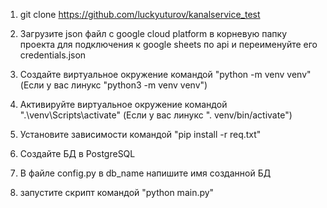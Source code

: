 1. git clone https://github.com/luckyuturov/kanalservice_test

2. Загрузите json файл с google cloud platform в корневую папку проекта для подключения к google sheets по api и переименуйте его credentials.json

3. Создайте виртуальное окружение командой "python -m venv venv" (Если у вас линукс "python3 -m venv venv")

4. Активируйте виртуальное окружение командой ".\venv\Scripts\activate" (Если у вас линукс ". venv/bin/activate")

5. Установите зависимости командой "pip install -r req.txt"

6. Создайте БД в PostgreSQL

7. В файле config.py в db_name напишите имя созданной БД

8. запустите скрипт командой "python main.py"
